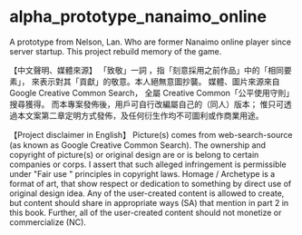 # alpha_prototype_nanaimo_online
A prototype from Nelson, Lan. Who are former Nanaimo online player since server startup. This project rebuild memory of the game.

【中文聲明、媒體來源】
「致敬」一詞 ，指「刻意採用之前作品」中的「相同要素」，
來表示對其「貢獻」的敬意。本人絕無意圖抄襲。
媒體、圖片來源來自Google Creative Common Search，
全屬 Creative Common「公平使用守則」搜尋獲得。
而本專案發佈後，用戶可自行改編屬自己的（同人）版本；
惟只可透過本文案第二章定明方式發佈，及任何衍生作均不可圖利或作商業用途。

【Project disclaimer in English】
Picture(s) comes from web-search-source (as known as Google Creative Common Search).
The ownership and copyright of picture(s) or original design are or is belong to certain companies or corps. I assert that such alleged infringement is permissible under "Fair use " principles in copyright laws. Homage / Archetype is a format of art, that show respect or dedication to something by direct use of original design idea.
Any of the user-created content is allowed to create, but content should share in appropriate ways (SA) that mention in part 2 in this book. Further, all of the user-created content should not monetize or commercialize (NC). 

